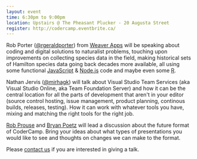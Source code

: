 ```yaml
---
layout: event
time: 6:30pm to 9:00pm
location: Upstairs @ The Pheasant Plucker - 20 Augusta Street
register: http://codercamp.eventbrite.ca/
---
```


Rob Porter ([@rgeraldporter](https://twitter.com/rgeraldporter)) from
[Weaver Apps](http://weeverapps.com/) will be speaking about coding and digital
solutions to naturalist problems, touching upon improvements on collecting
species data in the field, making historical sets of Hamilton species data going
back decades more available, all using some functional
[JavaScript](https://www.javascript.com/) & [Node.js](https://nodejs.org/en/)
code and maybe even some [R](https://www.r-project.org/).

Nathan Jervis ([@mirhagk](https://twitter.com/mirhagk)) will talk about Visual Studio Team Services (aka Visual Studio Online, aka Team Foundation Server) and how it can be the central location for all the parts of development that aren't in your editor (source control hosting, issue management, product planning, continous builds, releases, testing). How it can work with whatever tools you have, mixing and matching the right tools for the right job.

[Rob Prouse](https://twitter.com/rprouse) and [Bryan Poetz](https://twitter.com/bpoetz)
 will lead a discussion about the future format of CoderCamp. Bring your ideas
 about what types of presentations you would like to see and thoughts on changes
 we can make to the format.

Please
[contact us](mailto:codercamphamilton@gmail.com) if you are interested in giving
a talk.
